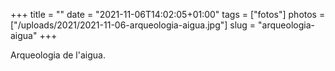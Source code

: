 +++
title = ""
date = "2021-11-06T14:02:05+01:00"
tags = ["fotos"]
photos = ["/uploads/2021/2021-11-06-arqueologia-aigua.jpg"]
slug = "arqueologia-aigua"
+++

Arqueologia de l'aigua.

<img alt="" src="/uploads/2021/2021-11-06-arqueologia-aigua.jpg">
